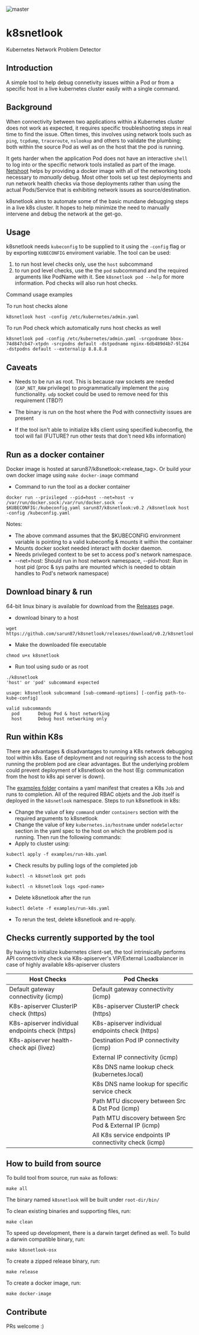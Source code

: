 ![master](https://github.com/sarun87/k8snetlook/workflows/Build%20&%20Test/badge.svg?branch=master)

# k8snetlook

Kubernetes Network Problem Detector

## Introduction
A simple tool to help debug connetivity issues within a Pod or from a specific host in a live kubernetes cluster easily with a single command.

## Background
When connectivity between two applications within a Kubernetes cluster does not work as expected, it requires specific troubleshooting steps in real time to find the issue. Often times, this involves using network tools such as `ping`, `tcpdump`, `traceroute`, `nslookup` and others to vaildate the plumbing; both within the source Pod as well as on the host that the pod is running.

It gets harder when the application Pod does not have an interactive `shell` to log into or the specific network tools installed as part of the image. [Netshoot](https://github.com/nicolaka/netshoot) helps by providing a docker image with all of the networking tools necessary to _manually_ debug. Most other tools set up test deployments and run network health checks via those deployments rather than using the actual Pods/Service that is exhibiting network issues as source/destination.

k8snetlook aims to automate some of the basic mundane debugging steps in a live k8s cluster. It hopes to help minimize the need to manually intervene and debug the network at the get-go.

## Usage
k8snetlook needs `kubeconfig` to be supplied to it using the `-config` flag or by exporting `KUBECONFIG` enviroment variable. The tool can be used:
1) to run host level checks only, use the `host` subcommand
2) to run pod level checks, use the the `pod` subcommand and the required arguments like PodName with it. See `k8snetlook pod --help` for more information. Pod checks will also run host checks.

Command usage examples

To run host checks alone
```
k8snetlook host -config /etc/kubernetes/admin.yaml
```
To run Pod check which automatically runs host checks as well
```
k8snetlook pod -config /etc/kubernetes/admin.yaml -srcpodname bbox-74d847cb47-xtpdn -srcpodns default -dstpodname nginx-6db489d4b7-9l264 -dstpodns default --externalip 8.8.8.8
```

## Caveats
* Needs to be run as root. This is because raw sockets are needed (`CAP_NET_RAW` privilege) to programmatically implement the `ping` functionality. `udp` socket could be used to remove need for this requirement (TBD?)

* The binary is run on the host where the Pod with connectivity issues are present
* If the tool isn't able to initialize k8s client using specified kubeconfig, the tool will fail (FUTURE? run other tests that don't need k8s information)

## Run as a docker container
Docker image is hosted at sarun87/k8snetlook:<release_tag>. Or build your own docker image using `make docker-image` command

* Command to run the tool as a docker container
```
docker run --privileged --pid=host --net=host -v /var/run/docker.sock:/var/run/docker.sock -v $KUBECONFIG:/kubeconfig.yaml sarun87/k8snetlook:v0.2 /k8snetlook host -config /kubeconfig.yaml
```
Notes:
* The above command assumes that the $KUBECONFIG environment variable is pointing to a valid kubeconfig & mounts it within the container
* Mounts docker socket needed interact with docker daemon.
* Needs privileged context to be set to access pod's network namespace.
* --net=host: Should run in host network namespace, --pid=host: Run in host pid (proc & sys paths are mounted which is needed to obtain handles to Pod's network namespace)

## Download binary & run
64-bit linux binary is available for download from the [Releases](https://github.com/sarun87/k8snetlook/releases/latest) page.

* download binary to a host
```
wget https://github.com/sarun87/k8snetlook/releases/download/v0.2/k8snetlook
```
* Make the downloaded file executable
```
chmod u+x k8snetlook
```
* Run tool using sudo or as root
```
./k8snetlook
'host' or 'pod' subcommand expected

usage: k8snetlook subcommand [sub-command-options] [-config path-to-kube-config]

valid subcommands
  pod       Debug Pod & host networking
  host      Debug host networking only
```

## Run within K8s
There are advantages & disadvantages to running a K8s network debugging tool within k8s. Ease of deployment and not requiring ssh access to the host running the problem pod are clear advantages. But the underlying problem could prevent deployment of k8snetlook on the host (Eg: communication from the host to k8s api server is down).

The [examples folder](https://github.com/sarun87/k8snetlook/tree/master/examples) contains a yaml manifest that creates a K8s `Job` and runs to completion. All of the required RBAC objets and the Job itself is deployed in the `k8snetlook` namespace. Steps to run k8snetlook in k8s:

* Change the value of key `command` under `containers` section with the required arguments to k8snetlook
* Change the value of key `kubernetes.io/hostname` under `nodeSelector` section in the yaml spec to the host on which the problem pod is running. Then run the following commands:
* Apply to cluster using:
```
kubectl apply -f examples/run-k8s.yaml
```
* Check results by pulling logs of the completed job
```
kubectl -n k8snetlook get pods
```
```
kubectl -n k8snetlook logs <pod-name>
```
* Delete k8snetlook after the run
```
kubectl delete -f examples/run-k8s.yaml
```
* To rerun the test, delete k8snetlook and re-apply.

## Checks currently supported by the tool

By having to initialize kubernetes client-set, the tool intrinsically performs API connectivity check via K8s-apiserver's VIP/External Loadbalancer in case of highly available k8s-apiserver clusters

| Host Checks                                      | Pod Checks                                              |
| ------------------------------------------------ | ------------------------------------------------------- |
| Default gateway connectivity (icmp)              | Default gateway connectivity (icmp)                     |
| K8s-apiserver ClusterIP check (https)            | K8s-apiserver ClusterIP check (https)                   |
| K8s-apiserver individual endpoints check (https) | K8s-apiserver individual endpoints check (https)        |
| K8s-apiserver health-check api (livez)           | Destination Pod IP connectivity (icmp)                  |
|                                                  | External IP connectivity (icmp)                         |
|                                                  | K8s DNS name lookup check (kubernetes.local)            |
|                                                  | K8s DNS name lookup for specific service check          |
|                                                  | Path MTU discovery between Src & Dst Pod (icmp)         |
|                                                  | Path MTU discovery between Src Pod & External IP (icmp) |
|                                                  | All K8s service endpoints IP connectivity check (icmp)  |

## How to build from source
To build tool from source, run `make` as follows:
```
make all
```
The binary named `k8snetlook` will be built under `root-dir/bin/`

To clean existing binaries and supporting files, run:
```
make clean
```

To speed up development, there is a darwin target defined as well. To build a darwin compatible binary, run:
```
make k8snetlook-osx
```

To create a zipped release binary, run:
```
make release
```

To create a docker image, run:
```
make docker-image
```

## Contribute
PRs welcome :)


